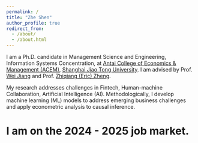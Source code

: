 ```yaml
---
permalink: /
title: "Zhe Shen"
author_profile: true
redirect_from: 
  - /about/
  - /about.html
---
```


I am a Ph.D. candidate in Management Science and Engineering, Information Systems Concentration, at [Antai College of Economics & Management (ACEM)](https://www.acem.sjtu.edu.cn/en/), [Shanghai Jiao Tong University](https://en.sjtu.edu.cn/). I am advised by Prof. [Wei Jiang](https://www.acem.sjtu.edu.cn/en/faculty/jiangwei.html) and Prof. [Zhiqiang (Eric) Zheng](https://personal.utdallas.edu/~ericz/). 

My research addresses challenges in Fintech, Human-machine Collaboration, Artificial Intelligence (AI). Methodologically, I develop machine learning (ML) models to address emerging business challenges and apply econometric analysis to causal inference.

I am on the 2024 - 2025 job market.
======
